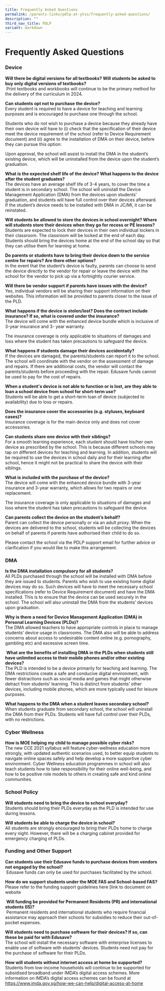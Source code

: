 ```yaml
---
title: Frequently Asked Questions
permalink: /parents-links/pdlp-at-ytss/frequently-asked-questions/
description: ""
third_nav_title: PDLP
variant: markdown
---
```

# **Frequently Asked Questions**


### Device

**Will there be digital versions for all textbooks? Will students be asked to buy only digital versions of textbooks?**    
 Print textbooks and workbooks will continue to be the primary method for the delivery of the curriculum in 2024.

**Can students opt not to purchase the device?**   
Every student is required to have a device for teaching and learning purposes and is encouraged to purchase one through the school.

Students who do not wish to purchase a device because they already have their own device will have to (i) check that the specification of their device meet the device requirement of the school (refer to Device Requirement document) and (ii) agree to the installation of DMA on their device, before they can pursue this option:

Upon approval, the school will assist to install the DMA in the student’s existing device, which will be uninstalled from the device upon the student’s graduation.


**What is the expected shelf life of the device? What happens to the device after the student graduates?**   
The devices have an average shelf life of 3-4 years, to cover the time a student is in secondary school. The school will uninstall the Device Management Application (DMA) from the devices upon students’ graduation, and students will have full control over their devices afterward. If the student’s device needs to be installed with DMA in JC/MI, it can be reinstated.

**Will students be allowed to store the devices in school overnight? Where will students store their devices when they go for recess or PE lessons?**   
Students are expected to lock their devices in their own individual lockers in their classroom. The classroom will be locked at the end of each day. Students should bring the devices home at the end of the school day so that they can utilise them for learning at home.

**Do parents or students have to bring their device down to the service centre for repairs? Are there other options?**   
In the event that the student’s device is faulty, parents can choose to send the device directly to the vendor for repair or leave the device with the school for the vendor to pick up via a fortnightly courier service.

**Will there be vendor support if parents have issues with the device?**   
Yes, individual vendors will be sharing their support information on their websites. This information will be provided to parents closer to the issue of the PLD.

**What happens if the device is stolen/lost? Does the contract include insurance? If so, what is covered under the insurance?**   
The device will come with the enhanced device bundle which is inclusive of 3-year insurance and 3- year warranty. 

The insurance coverage is only applicable to situations of damages and loss where the student has taken precautions to safeguard the device.

**What happens if students damage their devices accidentally?**   
If the devices are damaged, the parents/students can report it to the school. The school will coordinate with the vendor on the assessment of damage and repairs. If there are additional costs, the vendor will contact the parents/students before proceeding with the repair. Edusave funds cannot be used to pay for the cost of repairs.

**When a student's device is not able to function or is lost, are they able to loan a school device from school for short-term use?**   
Students will be able to get a short-term loan of device (subjected to availability) due to loss or repairs.

**Does the insurance cover the accessories (e.g. styluses, keyboard cases)?**   
Insurance coverage is for the main device only and does not cover accessories.

**Can students share one device with their siblings?**   
For a smooth learning experience, each student should have his/her own device as prescribed by the school. This is because different schools may tap on different devices for teaching and learning. In addition, students will be required to use the devices in school daily and for their learning after school, hence it might not be practical to share the device with their siblings.

**What is included with the purchase of the device?**    
The device will come with the enhanced device bundle with 3-year insurance and 3-year warranty, which allows for two repairs or one replacement.

The insurance coverage is only applicable to situations of damages and loss where the student has taken precautions to safeguard the device.

**Can parents collect the device on the student’s behalf?**   
Parent can collect the device personally or via an adult proxy. When the devices are delivered to the school, students will be collecting the devices on behalf of parents if parents have authorised their child to do so.

Please contact the school via the PDLP support email for further advice or clarification if you would like to make this arrangement.

### DMA

**Is the DMA installation compulsory for all students?**     
All PLDs purchased through the school will be installed with DMA before they are issued to students. Parents who wish to use existing home digital devices may do so. Such devices will have to meet the necessary school specifications (refer to Device Requirement document) and have the DMA installed. This is to ensure that the device can be used securely in the school. The school will also uninstall the DMA from the students’ devices upon graduation.

**Why is there a need for Device Management Application (DMA) in Personal Learning Devices (PLDs)?**    
The DMA allowed teachers to have appropriate controls in place to manage students’ device usage in classrooms. The DMA also will be able to address concerns about access to undesirable content online (e.g. pornography, gambling etc) and excessive screen time.

 **What are the benefits of installing DMA in the PLDs when students still have unlimited access to their mobile phones and/or other existing devices?**    
The PLD is intended to be a device primarily for teaching and learning. The DMA restrictions create a safe and conducive digital environment, with fewer distractions such as social media and games that might otherwise detract from students’ learning. This is distinct from students’ other devices, including mobile phones, which are more typically used for leisure purposes.

**What happens to the DMA when a student leaves secondary school?**    
When students graduate from secondary school, the school will uninstall the DMA from their PLDs. Students will have full control over their PLDs, with no restrictions.



### Cyber Wellness

**How is MOE helping my child to manage possible cyber risks?**    
The new CCE 2021 syllabus will feature cyber-wellness education more strongly, with updated authentic scenarios used, to better equip students to navigate online spaces safely and help develop a more supportive cyber environment. Cyber Wellness education programmes in school will also teach students how to take responsibility for their online well-being, and how to be positive role models to others in creating safe and kind online communities.

### School Policy

**Will students need to bring the device to school everyday?**     
Students should bring their PLDs everyday as the PLD is intended for use during lessons.

**Will students be able to charge the device in school?**   
All students are strongly encouraged to bring their PLDs home to charge every night. However, there will be a charging cabinet provided for emergency charging of PLDs.

### Funding and Other Support

**Can students use their Edusave funds to purchase devices from vendors not engaged by the school?**  
 Edusave funds can only be used for purchases facilitated by the school.

**How do we support students under the MOE FAS and School-based FAS?**    
Please refer to the funding support guidelines here \[link to document on website

 **Will funding be provided for Permanent Residents (PR) and international students (IS)?**   
 Permanent residents and international students who require financial assistance may approach their schools for subsidies to reduce their out-of-pocket expenses.

**Will students need to purchase software for their devices? If so, can these be paid for with Edusave?**   
The school will install the necessary software with enterprise licenses to enable use of software with students’ devices. Students need not pay for the purchase of software for their PLDs.

**How will students without internet access at home be supported?**    
Students from low-income households will continue to be supported for subsidised broadband under IMDA’s digital access schemes. More information on IMDA’s digital access schemes can be found at https://www.imda.gov.sg/how-we-can-help/digital-access-at-home